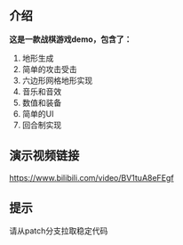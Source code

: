 ## 介绍

**这是一款战棋游戏demo，包含了：**
1. 地形生成
2. 简单的攻击受击
3. 六边形网格地形实现
4. 音乐和音效
5. 数值和装备
6. 简单的UI
7. 回合制实现

## 演示视频链接

https://www.bilibili.com/video/BV1tuA8eFEgf

## 提示

请从patch分支拉取稳定代码

